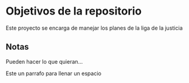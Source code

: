 # Objetivos de la repositorio

Este proyecto se encarga de manejar los planes de la liga de la justicia


## Notas
Pueden hacer lo que quieran...
<p> Este un parrafo para llenar un espacio </P>
